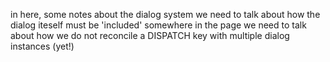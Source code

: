 in here, some notes about the dialog system
we need to talk about how
the dialog iteself must be 'included' somewhere in the page
we need to talk about how we do not reconcile a DISPATCH key with multiple dialog instances (yet!)

